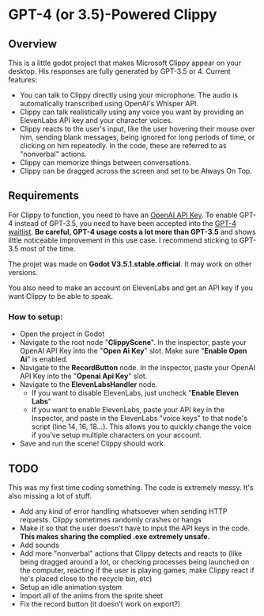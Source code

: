 # GPT-4 (or 3.5)-Powered Clippy

## Overview

This is a little godot project that makes Microsoft Clippy appear on your desktop. His responses are fully generated by GPT-3.5 or 4.  Current features:

- You can talk to Clippy directly using your microphone. The audio is automatically transcribed using OpenAI's Whisper API.
- Clippy can talk realistically using any voice you want by providing an ElevenLabs API key and your character voices.
- Clippy reacts to the user's input, like the user hovering their mouse over him, sending blank messages, being ignored for long periods of time, or clicking on him repeatedly. In the code, these are referred to as "nonverbal" actions.
- Clippy can memorize things between conversations.
- Clippy can be dragged across the screen and set to be Always On Top. 


## Requirements

For Clippy to function, you need to have an [OpenAI API Key](https://platform.openai.com/account/api-keys). To enable GPT-4 instead of GPT-3.5, you need to have been accepted into the [GPT-4 waitlist](https://openai.com/waitlist/gpt-4-api). **Be careful, GPT-4 usage costs a lot more than GPT-3.5** and shows little noticeable improvement in this use case. I recommend sticking to GPT-3.5 most of the time.

The projet was made on **Godot V3.5.1.stable.official**. It may work on other versions.

You also need to make an account on ElevenLabs and get an API key if you want Clippy to be able to speak.

### How to setup:

- Open the project in Godot
- Navigate to the root node "**ClippyScene**". In the inspector, paste your OpenAI API Key into the "**Open Ai Key**" slot. Make sure "**Enable Open Ai**" is enabled.  
- Navigate to the **RecordButton** node. In the inspector, paste your OpenAI API Key into the "**Openai Api Key**" slot.
- Navigate to the **ElevenLabsHandler** node.
	- If you want to disable ElevenLabs, just uncheck "**Enable Eleven Labs**"
	- If you want to enable ElevenLabs, paste your API key in the Inspector, and paste in the ElevenLabs "voice keys" to that node's script (line 14, 16, 18...). This allows you to quickly change the voice if you've setup multiple characters on your account.
- Save and run the scene! Clippy should work.

## TODO

This was my first time coding something. The code is extremely messy. It's also missing a lot of stuff.

- Add any kind of error handling whatsoever when sending HTTP requests. Clippy sometimes randomly crashes or hangs
- Make it so that the user doesn't have to input the API keys in the code. **This makes sharing the complied .exe extremely unsafe.**
- Add sounds
- Add more "nonverbal" actions that Clippy detects and reacts to (like being dragged around a lot, or checking processes being launched on the computer, reacting if the user is playing games, make Clippy react if he's placed close to the recycle bin, etc)
- Setup an idle animation system
- Import all of the anims from the sprite sheet
- Fix the record button (it doesn't work on export?)
